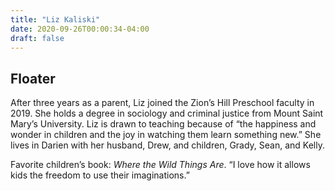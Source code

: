 ```yaml
---
title: "Liz Kaliski"
date: 2020-09-26T00:00:34-04:00
draft: false
---
```


## Floater

After three years as a parent, Liz joined the Zion’s Hill Preschool faculty in 2019. She holds a degree in sociology and criminal justice from Mount Saint Mary’s University. Liz is drawn to teaching because of “the happiness and wonder in children and the joy in watching them learn something new.” She lives in Darien with her husband, Drew, and children, Grady, Sean, and Kelly.

Favorite children’s book: *Where the Wild Things Are*. “I love how it allows kids the freedom to use their imaginations.”
